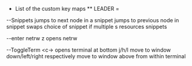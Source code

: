 * List of the custom key maps
** LEADER = <space>

--Snippets
<c-k> jumps to next node in a snippet
<c-j> jumps to previous node in snippet
<c-l> swaps choice of snippet if multiple
<leader><leader>s  resources snippets

--enter netrw
<leader>z opens netrw

--ToggleTerm
<c-\> opens terminal at bottom
<c-w>j/h/l  move to window down/left/right respectively 
<c-w> move to window above from within terminal
